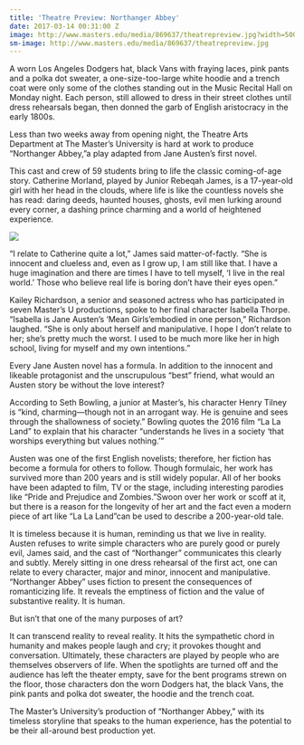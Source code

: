 ```yaml
---
title: 'Theatre Preview: Northanger Abbey'
date: 2017-03-14 00:31:00 Z
image: http://www.masters.edu/media/869637/theatrepreview.jpg?width=500&height=320
sm-image: http://www.masters.edu/media/869637/theatrepreview.jpg
---
```


A worn Los Angeles Dodgers hat, black Vans with fraying laces, pink pants and a polka dot sweater, a one-size-too-large white hoodie and a trench coat were only some of the clothes standing out in the Music Recital Hall on Monday night. Each person, still allowed to dress in their street clothes until dress rehearsals began, then donned the garb of English aristocracy in the early 1800s.

Less than two weeks away from opening night, the Theatre Arts Department at The Master’s University is hard at work to produce “Northanger Abbey,”a play adapted from Jane Austen’s first novel.

This cast and crew of 59 students bring to life the classic coming-of-age story. Catherine Morland, played by Junior Rebeqah James, is a 17-year-old girl with her head in the clouds, where life is like the countless novels she has read: daring deeds, haunted houses, ghosts, evil men lurking around every corner, a dashing prince charming and a world of heightened experience.

![](http://www.masters.edu/media/869637/theatrepreview.jpg?width=500&height=320)

“I relate to Catherine quite a lot,” James said matter-of-factly. “She is innocent and clueless and, even as I grow up, I am still like that. I have a huge imagination and there are times I have to tell myself, ‘I live in the real world.’ Those who believe real life is boring don’t have their eyes open.”

Kailey Richardson, a senior and seasoned actress who has participated in seven Master’s U productions, spoke to her final character Isabella Thorpe. “Isabella is Jane Austen’s ‘Mean Girls’embodied in one person,” Richardson laughed. “She is only about herself and manipulative. I hope I don’t relate to her; she’s pretty much the worst. I used to be much more like her in high school, living for myself and my own intentions.”

Every Jane Austen novel has a formula. In addition to the innocent and likeable protagonist and the unscrupulous “best” friend, what would an Austen story be without the love interest?

According to Seth Bowling, a junior at Master’s, his character Henry Tilney is “kind, charming—though not in an arrogant way. He is genuine and sees through the shallowness of society.” Bowling quotes the 2016 film “La La Land” to explain that his character “understands he lives in a society ‘that worships everything but values nothing.’”

Austen was one of the first English novelists; therefore, her fiction has become a formula for others to follow. Though formulaic, her work has survived more than 200 years and is still widely popular. All of her books have been adapted to film, TV or the stage, including interesting parodies like “Pride and Prejudice and Zombies.”Swoon over her work or scoff at it, but there is a reason for the longevity of her art and the fact even a modern piece of art like “La La Land”can be used to describe a 200-year-old tale.

It is timeless because it is human, reminding us that we live in reality. Austen refuses to write simple characters who are purely good or purely evil, James said, and the cast of “Northanger” communicates this clearly and subtly. Merely sitting in one dress rehearsal of the first act, one can relate to every character, major and minor, innocent and manipulative. “Northanger Abbey” uses fiction to present the consequences of romanticizing life. It reveals the emptiness of fiction and the value of substantive reality. It is human.

But isn’t that one of the many purposes of art?

It can transcend reality to reveal reality. It hits the sympathetic chord in humanity and makes people laugh and cry; it provokes thought and conversation. Ultimately, these characters are played by people who are themselves observers of life. When the spotlights are turned off and the audience has left the theater empty, save for the bent programs strewn on the floor, those characters don the worn Dodgers hat, the black Vans, the pink pants and polka dot sweater, the hoodie and the trench coat.

The Master’s University’s production of “Northanger Abbey,” with its timeless storyline that speaks to the human experience, has the potential to be their all-around best production yet.
